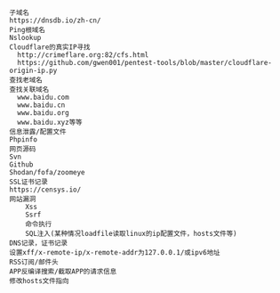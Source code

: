 	子域名
	https://dnsdb.io/zh-cn/
	Ping根域名
	Nslookup
	Cloudflare的真实IP寻找
	  http://crimeflare.org:82/cfs.html
	  https://github.com/gwen001/pentest-tools/blob/master/cloudflare-origin-ip.py
	查找老域名
	查找关联域名
	  www.baidu.com
	  www.baidu.cn
	  www.baidu.org
	  www.baidu.xyz等等
	信息泄露/配置文件
	Phpinfo
	网页源码
	Svn
	Github
	Shodan/fofa/zoomeye
	SSL证书记录
	https://censys.io/
	网站漏洞
	    Xss
	    Ssrf
	    命令执行
	    SQL注入(某种情况loadfile读取linux的ip配置文件，hosts文件等)
	DNS记录，证书记录
	设置xff/x-remote-ip/x-remote-addr为127.0.0.1/或ipv6地址
	RSS订阅/邮件头
	APP反编译搜索/截取APP的请求信息
	修改hosts文件指向
